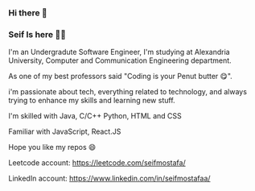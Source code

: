 ### Hi there 👋
### Seif Is here ✌🏼

I'm an Undergradute Software Engineer, I'm studying at Alexandria University, Computer and Communication Engineering department.

As one of my best professors said "Coding is your Penut butter 😋".

i'm passionate about tech, everything related to technology, and always trying to enhance my skills and learning new stuff.




I'm skilled with Java, C/C++ Python, HTML and CSS

Familiar with JavaScript, React.JS



Hope you like my repos 😄




Leetcode account: https://leetcode.com/seifmostafa/

LinkedIn account: https://www.linkedin.com/in/seifmostafaa/

<!--
**SeifMostafaa/SeifMostafaa** is a ✨ _special_ ✨ repository because its `README.md` (this file) appears on your GitHub profile.

Here are some ideas to get you started:

- 🔭 I’m currently working on ...
- 🌱 I’m currently learning ...
- 👯 I’m looking to collaborate on ...
- 🤔 I’m looking for help with ...
- 💬 Ask me about ...
- 📫 How to reach me: ...
- 😄 Pronouns: ...
- ⚡ Fun fact: ...
-->

